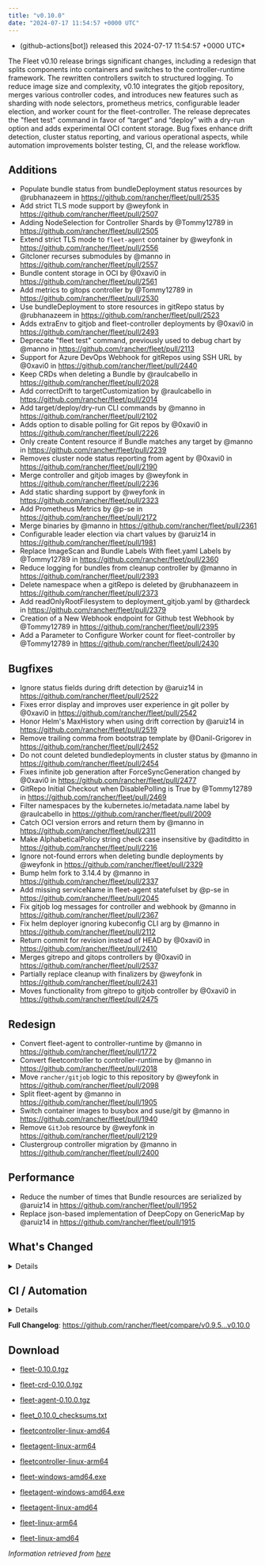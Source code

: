 ```yaml
---
title: "v0.10.0"
date: "2024-07-17 11:54:57 +0000 UTC"
---
```



*  (github-actions[bot]) released this 2024-07-17 11:54:57 +0000 UTC*


The Fleet v0.10 release brings significant changes, including a redesign that splits components into containers and switches to the controller-runtime framework. The rewritten controllers switch to structured logging. To reduce image size and complexity, v0.10 integrates the gitjob repository, merges various controller codes, and introduces new features such as sharding with node selectors, prometheus metrics, configurable leader election, and worker count for the fleet-controller. The release deprecates the "fleet test" command in favor of “target” and “deploy” with a dry-run option and adds experimental OCI content storage. Bug fixes enhance drift detection, cluster status reporting, and various operational aspects, while automation improvements bolster testing, CI, and the release workflow.


## Additions

* Populate bundle status from bundleDeployment status resources by @rubhanazeem in https://github.com/rancher/fleet/pull/2535
* Add strict TLS mode support by @weyfonk in https://github.com/rancher/fleet/pull/2507
* Adding NodeSelection for Controller Shards by @Tommy12789 in https://github.com/rancher/fleet/pull/2505
* Extend strict TLS mode to `fleet-agent` container by @weyfonk in https://github.com/rancher/fleet/pull/2556
* Gitcloner recurses submodules by @manno in https://github.com/rancher/fleet/pull/2557
* Bundle content storage in OCI by @0xavi0 in https://github.com/rancher/fleet/pull/2561
* Add metrics to gitops controller by @Tommy12789 in https://github.com/rancher/fleet/pull/2530
* Use bundleDeployment to store resources in gitRepo status by @rubhanazeem in https://github.com/rancher/fleet/pull/2523
* Adds extraEnv to gitjob and fleet-controller deployments by @0xavi0 in https://github.com/rancher/fleet/pull/2493
* Deprecate "fleet test" command, previously used to debug chart by @manno in https://github.com/rancher/fleet/pull/2113
* Support for Azure DevOps Webhook for gitRepos using SSH URL by @0xavi0 in https://github.com/rancher/fleet/pull/2440
* Keep CRDs when deleting a Bundle by @raulcabello in https://github.com/rancher/fleet/pull/2028
* Add correctDrift to targetCustomization by @raulcabello in https://github.com/rancher/fleet/pull/2014
* Add target/deploy/dry-run CLI commands by @manno in https://github.com/rancher/fleet/pull/2102
* Adds option to disable polling for Git repos by @0xavi0 in https://github.com/rancher/fleet/pull/2226
* Only create Content resource if Bundle matches any target by @manno in https://github.com/rancher/fleet/pull/2239
* Removes cluster node status reporting from agent by @0xavi0 in https://github.com/rancher/fleet/pull/2190
* Merge controller and gitjob images by @weyfonk in https://github.com/rancher/fleet/pull/2236
* Add static sharding support by @weyfonk in https://github.com/rancher/fleet/pull/2323
* Add Prometheus Metrics by @p-se in https://github.com/rancher/fleet/pull/2172
* Merge binaries by @manno in https://github.com/rancher/fleet/pull/2361
* Configurable leader election via chart values by @aruiz14 in https://github.com/rancher/fleet/pull/1981
* Replace ImageScan and Bundle Labels With fleet.yaml Labels by @Tommy12789 in https://github.com/rancher/fleet/pull/2360
* Reduce logging for bundles from cleanup controller by @manno in https://github.com/rancher/fleet/pull/2393
* Delete namespace when a gitRepo is deleted by @rubhanazeem in https://github.com/rancher/fleet/pull/2373
* Add readOnlyRootFilesystem to deployment_gitjob.yaml by @thardeck in https://github.com/rancher/fleet/pull/2379
* Creation of a New Webhook endpoint for Github test Webhook by @Tommy12789 in https://github.com/rancher/fleet/pull/2395
* Add a Parameter to Configure Worker count for fleet-controller by @Tommy12789 in https://github.com/rancher/fleet/pull/2430

## Bugfixes
* Ignore status fields during drift detection by @aruiz14 in https://github.com/rancher/fleet/pull/2522
* Fixes error display and improves user experience in git poller by @0xavi0 in https://github.com/rancher/fleet/pull/2542
* Honor Helm's MaxHistory when using drift correction by @aruiz14 in https://github.com/rancher/fleet/pull/2519
* Remove trailing comma from bootstrap template by @Danil-Grigorev in https://github.com/rancher/fleet/pull/2452
* Do not count deleted bundledeployments in cluster status by @manno in https://github.com/rancher/fleet/pull/2454
* Fixes infinite job generation after ForceSyncGeneration changed by @0xavi0 in https://github.com/rancher/fleet/pull/2477
* GitRepo Initial Checkout when DisablePolling is True by @Tommy12789 in https://github.com/rancher/fleet/pull/2469
* Filter namespaces by the kubernetes.io/metadata.name label by @raulcabello in https://github.com/rancher/fleet/pull/2009
* Catch OCI version errors and return them by @manno in https://github.com/rancher/fleet/pull/2311
* Make AlphabeticalPolicy string check case insensitive by @aditditto in https://github.com/rancher/fleet/pull/2216
* Ignore not-found errors when deleting bundle deployments by @weyfonk in https://github.com/rancher/fleet/pull/2329
* Bump helm fork to 3.14.4 by @manno in https://github.com/rancher/fleet/pull/2337
* Add missing serviceName in fleet-agent statefulset by @p-se in https://github.com/rancher/fleet/pull/2045
* Fix gitjob log messages for controller and webhook by @manno in https://github.com/rancher/fleet/pull/2367
* Fix helm deployer ignoring kubeconfig CLI arg by @manno in https://github.com/rancher/fleet/pull/2112
* Return commit for revision instead of HEAD by @0xavi0 in https://github.com/rancher/fleet/pull/2410
* Merges gitrepo and gitops controllers by @0xavi0 in https://github.com/rancher/fleet/pull/2537
* Partially replace cleanup with finalizers by @weyfonk in https://github.com/rancher/fleet/pull/2431
* Moves functionality from gitrepo to gitjob controller by @0xavi0 in https://github.com/rancher/fleet/pull/2475

## Redesign
* Convert fleet-agent to controller-runtime by @manno in https://github.com/rancher/fleet/pull/1772
* Convert fleetcontroller to controller-runtime by @manno in https://github.com/rancher/fleet/pull/2018
* Move `rancher/gitjob` logic to this repository by @weyfonk in https://github.com/rancher/fleet/pull/2098
* Split fleet-agent by @manno in https://github.com/rancher/fleet/pull/1905
* Switch container images to busybox and suse/git by @manno in https://github.com/rancher/fleet/pull/1940
* Remove `GitJob` resource by @weyfonk in https://github.com/rancher/fleet/pull/2129
* Clustergroup controller migration by @manno in https://github.com/rancher/fleet/pull/2400

## Performance
* Reduce the number of times that Bundle resources are serialized by @aruiz14 in https://github.com/rancher/fleet/pull/1952
* Replace json-based implementation of DeepCopy on GenericMap by @aruiz14 in https://github.com/rancher/fleet/pull/1915

## What's Changed

<details>

* Keep schemebuilder type by @manno in https://github.com/rancher/fleet/pull/2524
* Rename sharding labels by @manno in https://github.com/rancher/fleet/pull/2463
* Fix `fleet apply` command description by @weyfonk in https://github.com/rancher/fleet/pull/2467
* Fix example values.yaml for enabling OCI storage by @bigkevmcd in https://github.com/rancher/fleet/pull/2494
* Refactor Gitops Controllers by @manno in https://github.com/rancher/fleet/pull/2490
* Add authorize and defaults to gitjob controller by @manno in https://github.com/rancher/fleet/pull/2491
* Security context needs to be on container by @manno in https://github.com/rancher/fleet/pull/2506
* Adds DeleteFunc to bundle's predicate in gitrepo's controller by @0xavi0 in https://github.com/rancher/fleet/pull/2508
* Add SecurityContext to job container by @raulcabello in https://github.com/rancher/fleet/pull/1860
* Revert "Add SecurityContext to job container" by @raulcabello in https://github.com/rancher/fleet/pull/1872
* Add SecurityContext to job container by @raulcabello in https://github.com/rancher/fleet/pull/1875
* Add security context to token cleanup job by @puffitos in https://github.com/rancher/fleet/pull/1862
* Drop wrangler-cli dependency by @aruiz14 in https://github.com/rancher/fleet/pull/1896
* Small refactor of debug flags handling by @aruiz14 in https://github.com/rancher/fleet/pull/1899
* Move cleanup to a different container by @raulcabello in https://github.com/rancher/fleet/pull/1885
* Fix typo in README.md by @guitarmanvt in https://github.com/rancher/fleet/pull/1907
* Replace wrangler for kubebuilder for generating CRDs by @raulcabello in https://github.com/rancher/fleet/pull/1904
* Remove leftovers from controller-gen migration by @aruiz14 in https://github.com/rancher/fleet/pull/1920
* Fix debug flag in agent commands by @manno in https://github.com/rancher/fleet/pull/1924
* Move agent management to a separate container by @raulcabello in https://github.com/rancher/fleet/pull/1910
* Improve pull request template by @thardeck in https://github.com/rancher/fleet/pull/1941
* Add docs link by @weyfonk in https://github.com/rancher/fleet/pull/1951
* Change variables to constants in bundle type by @manno in https://github.com/rancher/fleet/pull/1986
* Agent Bundle/Release Cleanup Ignores Non-Fleet Releases by @manno in https://github.com/rancher/fleet/pull/1976
* Move agentmanagement modules into its folder by @manno in https://github.com/rancher/fleet/pull/2032
* Improve container security by @weyfonk in https://github.com/rancher/fleet/pull/2042
* Remove bd requeue, rely on drift correction by @manno in https://github.com/rancher/fleet/pull/1985
* Remove k8s replace from go.mod by @manno in https://github.com/rancher/fleet/pull/2086
* Use apimachinery yaml package directly by @manno in https://github.com/rancher/fleet/pull/2099
* Extract apply to applied by @manno in https://github.com/rancher/fleet/pull/2097
* Refactor targeting/bundle controller by @manno in https://github.com/rancher/fleet/pull/2111
* Use git-core pkg instead of git by @weyfonk in https://github.com/rancher/fleet/pull/2105
* Update helm fork, rename ForceAdopt/Adopt to TakeOwnership by @manno in https://github.com/rancher/fleet/pull/2146
* Move `gitjob` binary to `internal/cmd` by @weyfonk in https://github.com/rancher/fleet/pull/2148
* Cleanup unused durations constants by @jhoblitt in https://github.com/rancher/fleet/pull/2286
* Propagate bundle and bundledeployment status updates to GitRepo by @weyfonk in https://github.com/rancher/fleet/pull/2223
* Remove Windows agent image and docs by @weyfonk in https://github.com/rancher/fleet/pull/2237
* Remove manifest templates by @weyfonk in https://github.com/rancher/fleet/pull/2233
* Switch fetchNamespace to Get instead of list by @manno in https://github.com/rancher/fleet/pull/2205
* Switch fleet repo branch to main by @manno in https://github.com/rancher/fleet/pull/2240
* Use portable API for bind mounts in integration tests by @weyfonk in https://github.com/rancher/fleet/pull/2229
* Controller image only install ssh clients by @manno in https://github.com/rancher/fleet/pull/2335
* Remove unused update status code from bundle reconciler by @manno in https://github.com/rancher/fleet/pull/2349
* Simplify shards configuration detection by @weyfonk in https://github.com/rancher/fleet/pull/2354
* Switch to tini by @manno in https://github.com/rancher/fleet/pull/2336
* Hide global CLI flags on sub commands by @manno in https://github.com/rancher/fleet/pull/2376
* CLI deploy prints to stdout by @manno in https://github.com/rancher/fleet/pull/2453
* metrics: optimize collection calls in reconciliation loops by @p-se in https://github.com/rancher/fleet/pull/2406
* Refactoring CreateJob and UpdateStatus methos in Gitjob Reconciler by @Tommy12789 in https://github.com/rancher/fleet/pull/2434
* Gitjob controller updates GitRepo with generation it is reconciling by @manno in https://github.com/rancher/fleet/pull/2451

</details>

## CI / Automation

<details>

* Improve release api description and default by @thardeck in https://github.com/rancher/fleet/pull/2548
* Fix flaky e2e tests by @weyfonk in https://github.com/rancher/fleet/pull/2539
* dev: Make setup-single-cluster capable of setting up multiple clusters by @p-se in https://github.com/rancher/fleet/pull/2461
* Remove linter from release pipeline by @thardeck in https://github.com/rancher/fleet/pull/2562
* Fix flaky GitRepo status tests by @weyfonk in https://github.com/rancher/fleet/pull/2534
* Include drift end-to-end tests in CI workflows by @weyfonk in https://github.com/rancher/fleet/pull/2531
* Ignore typos in embedded file by @aruiz14 in https://github.com/rancher/fleet/pull/2528
* Switch from omg.howdoi.website to sslip.io by @p-se in https://github.com/rancher/fleet/pull/2466
* Fix summary and details tags in bug report template by @sbulage in https://github.com/rancher/fleet/pull/2476
* Increase timeout and waiting for testcontainers by @manno in https://github.com/rancher/fleet/pull/2502
* Add status reconcile tests by @manno in https://github.com/rancher/fleet/pull/2416
* Fix flaky agent modified status test by @manno in https://github.com/rancher/fleet/pull/2504
* E2e test to checks status fields by @rubhanazeem in https://github.com/rancher/fleet/pull/2503
* Fixes flaky agent integration test by @0xavi0 in https://github.com/rancher/fleet/pull/2509
* Use the same linter version in GoReleaser as for prs by @thardeck in https://github.com/rancher/fleet/pull/2511
* Fix flaky integration test for git job with polling disabled by @weyfonk in https://github.com/rancher/fleet/pull/2514
* Add tmate debugging info to Nightly E2E workflow by @weyfonk in https://github.com/rancher/fleet/pull/1847
* Reduce replica count in rancher integration tests by @manno in https://github.com/rancher/fleet/pull/1840
* Remove cache action for Go build artifacts by @weyfonk in https://github.com/rancher/fleet/pull/1867
* Prevent debug images from creating GitHub releases by @aruiz14 in https://github.com/rancher/fleet/pull/1873
* Use configmap example for `keepResources` E2E tests by @weyfonk in https://github.com/rancher/fleet/pull/1870
* Clean up e2e test resources by @weyfonk in https://github.com/rancher/fleet/pull/1876
* Update exact Fleet version when releasing against Rancher by @weyfonk in https://github.com/rancher/fleet/pull/1880
* Use private configmap chart for OCI testing by @weyfonk in https://github.com/rancher/fleet/pull/1898
* Lower debug level in dev scripts by @manno in https://github.com/rancher/fleet/pull/1903
* Fix flaky smoke test for cluster registration by @weyfonk in https://github.com/rancher/fleet/pull/1913
* Add acceptance tests to AKS and GKE CI workflows by @weyfonk in https://github.com/rancher/fleet/pull/1914
* Make sure that all go.mods are tidy for new prs by @thardeck in https://github.com/rancher/fleet/pull/1942
* Provide release.yaml charts version as array by @thardeck in https://github.com/rancher/fleet/pull/1971
* Switch bundle diff test to use random target namespaces by @manno in https://github.com/rancher/fleet/pull/1975
* Switch upgrade test to fleet-test-data repo by @manno in https://github.com/rancher/fleet/pull/1936
* Remove s390x as runners are not available by @raulcabello in https://github.com/rancher/fleet/pull/1995
* Add config for user/passwords in test infra by @manno in https://github.com/rancher/fleet/pull/1987
* Fix flaky gitrepo test by @manno in https://github.com/rancher/fleet/pull/1999
* Add workflow for porting issues by @aruiz14 in https://github.com/rancher/fleet/pull/2012
* Use a different secret for GITHUB_TOKEN by @aruiz14 in https://github.com/rancher/fleet/pull/2016
* Adapt release script to build.yaml by @thardeck in https://github.com/rancher/fleet/pull/2015
* Add initial gitrepo controller integration test by @manno in https://github.com/rancher/fleet/pull/2034
* Update CI up to  k8s 1.29 by @manno in https://github.com/rancher/fleet/pull/2073
* Disable cache in golangci-lint action by @manno in https://github.com/rancher/fleet/pull/2075
* Release scripts chart dir var by @manno in https://github.com/rancher/fleet/pull/2081
* Remove remaining s390x by @manno in https://github.com/rancher/fleet/pull/2078
* Remove nightly image build by @manno in https://github.com/rancher/fleet/pull/2122
* Infra e2e command uses a published fleet module by @manno in https://github.com/rancher/fleet/pull/2137
* Add dev docs for changing the infra command by @manno in https://github.com/rancher/fleet/pull/2147
* Add gitjob end-to-end tests with SSH key by @weyfonk in https://github.com/rancher/fleet/pull/2109
* Add CI workflow releasing Fleet charts against a test repo by @weyfonk in https://github.com/rancher/fleet/pull/2296
* Add initial Renovate configuration by @renovate-rancher in https://github.com/rancher/fleet/pull/2274
* CI script to update fleet reset values by @manno in https://github.com/rancher/fleet/pull/2261
* CI: Revert typos back to master by @0xavi0 in https://github.com/rancher/fleet/pull/2272
* Disable FOSSA check for RC releases by @manno in https://github.com/rancher/fleet/pull/2316
* Upgrade Fleet in Rancher only triggered manually by @manno in https://github.com/rancher/fleet/pull/2241
* Remove zube label handling by @manno in https://github.com/rancher/fleet/pull/2270
* Replace Drone pipeline with Github actions by @weyfonk in https://github.com/rancher/fleet/pull/2168
* Optimize renovate config by @thardeck in https://github.com/rancher/fleet/pull/2283
* Remove drone and dapper scripts by @manno in https://github.com/rancher/fleet/pull/2207
* Do not mess up go toolchain during release by @thardeck in https://github.com/rancher/fleet/pull/2209
* Duplicate integrationtests scripts for devs by @manno in https://github.com/rancher/fleet/pull/2259
* Fix "Upgrade Fleet in Rancher To HEAD" CI by @manno in https://github.com/rancher/fleet/pull/2260
* Fix Helm chart version computation in release workflow by @weyfonk in https://github.com/rancher/fleet/pull/2227
* Improve release scripts by @thardeck in https://github.com/rancher/fleet/pull/2312
* Fixes for image reference and CI by @manno in https://github.com/rancher/fleet/pull/2253
* Improve release scripts by @thardeck in https://github.com/rancher/fleet/pull/2321
* Bump Fleet version used within installation documentation to 0.9.3 by @rancherbot in https://github.com/rancher/fleet/pull/2338
* Make pre-release detection automatic by @weyfonk in https://github.com/rancher/fleet/pull/2333
* Update dev/README Dockerfile for act container image by @p-se in https://github.com/rancher/fleet/pull/2326
* Add developer docs for monitoring by @p-se in https://github.com/rancher/fleet/pull/2189
* Publish to docker.io/rancher (@manno)
* Clean up metrics tests by @manno in https://github.com/rancher/fleet/pull/2387
* Remove go.mod from infra test setup command by @manno in https://github.com/rancher/fleet/pull/2378
* Simplify sharding end-to-end tests by @weyfonk in https://github.com/rancher/fleet/pull/2396
* Remove go work section from dev README by @manno in https://github.com/rancher/fleet/pull/2380
* metrics: Add E2E test for cluster deletion by @p-se in https://github.com/rancher/fleet/pull/2371
* Ignore gosec errors in end-to-end tests infra setup by @weyfonk in https://github.com/rancher/fleet/pull/2392
* Add sharding to Fleet deployments in CI workflows running end-to-end tests by @weyfonk in https://github.com/rancher/fleet/pull/2405
* dev-scripts: Change apiServerURL for setup-fleet-downstream by @p-se in https://github.com/rancher/fleet/pull/2052
* Improve logging and document issue running `act` in a linked git worktree by @p-se in https://github.com/rancher/fleet/pull/2372
* metrics: make sure metrics work well with sharding by @p-se in https://github.com/rancher/fleet/pull/2420
* Re-enable fossa by @olblak in https://github.com/rancher/fleet/pull/2446

</details>

**Full Changelog**: https://github.com/rancher/fleet/compare/v0.9.5...v0.10.0


## Download

* [fleet-0.10.0.tgz](https://github.com/rancher/fleet/releases/download/v0.10.0/fleet-0.10.0.tgz)

* [fleet-crd-0.10.0.tgz](https://github.com/rancher/fleet/releases/download/v0.10.0/fleet-crd-0.10.0.tgz)

* [fleet-agent-0.10.0.tgz](https://github.com/rancher/fleet/releases/download/v0.10.0/fleet-agent-0.10.0.tgz)

* [fleet_0.10.0_checksums.txt](https://github.com/rancher/fleet/releases/download/v0.10.0/fleet_0.10.0_checksums.txt)

* [fleetcontroller-linux-amd64](https://github.com/rancher/fleet/releases/download/v0.10.0/fleetcontroller-linux-amd64)

* [fleetagent-linux-arm64](https://github.com/rancher/fleet/releases/download/v0.10.0/fleetagent-linux-arm64)

* [fleetcontroller-linux-arm64](https://github.com/rancher/fleet/releases/download/v0.10.0/fleetcontroller-linux-arm64)

* [fleet-windows-amd64.exe](https://github.com/rancher/fleet/releases/download/v0.10.0/fleet-windows-amd64.exe)

* [fleetagent-windows-amd64.exe](https://github.com/rancher/fleet/releases/download/v0.10.0/fleetagent-windows-amd64.exe)

* [fleetagent-linux-amd64](https://github.com/rancher/fleet/releases/download/v0.10.0/fleetagent-linux-amd64)

* [fleet-linux-arm64](https://github.com/rancher/fleet/releases/download/v0.10.0/fleet-linux-arm64)

* [fleet-linux-amd64](https://github.com/rancher/fleet/releases/download/v0.10.0/fleet-linux-amd64)



*Information retrieved from [here](https://github.com/rancher/fleet/releases/tag/v0.10.0)*

